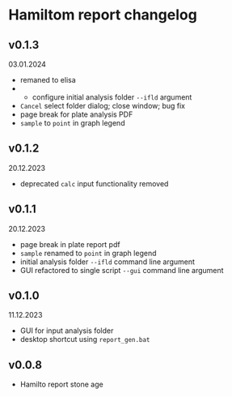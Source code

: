 # Hamiltom report changelog

## v0.1.3

03.01.2024

- remaned to elisa
- - configure initial analysis folder `--ifld` argument
- `Cancel` select folder dialog; close window; bug fix
- page break for plate analysis PDF
- `sample` to `point` in graph legend

## v0.1.2

20.12.2023

- deprecated `calc` input functionality removed

## v0.1.1

20.12.2023

- page break in plate report pdf
- `sample` renamed to `point` in graph legend
- initial analysis folder `--ifld` command line argument
- GUI refactored to single script `--gui` command line argument

## v0.1.0

11.12.2023

- GUI for input analysis folder
- desktop shortcut using `report_gen.bat`

## v0.0.8

- Hamilto report stone age
